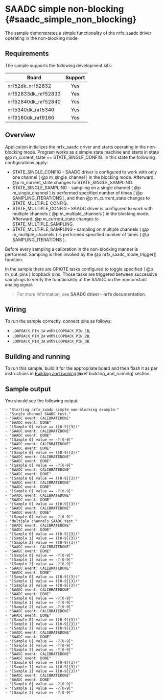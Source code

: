 # SAADC simple non-blocking {#saadc_simple_non_blocking}

The sample demonstrates a simple functionality of the nrfx_saadc driver operating in the non-blocking mode.

## Requirements

The sample supports the following development kits:

| **Board**           | **Support** |
|---------------------|:-----------:|
| nrf52dk_nrf52832    |     Yes     |
| nrf52833dk_nrf52833 |     Yes     |
| nrf52840dk_nrf52840 |     Yes     |
| nrf5340dk_nrf5340   |     Yes     |
| nrf9160dk_nrf9160   |     Yes     |

## Overview

Application initializes the nrfx_saadc driver and starts operating in the non-blocking mode.
Program works as a simple state machine and starts in state @p m_current_state == STATE_SINGLE_CONFIG.
In this state the following configurations apply:
- STATE_SINGLE_CONFIG - SAADC driver is configured to work with only one channel ( @p m_single_channel ) in the blocking mode.
  Afterward, @p m_current_state changes to STATE_SINGLE_SAMPLING.
- STATE_SINGLE_SAMPLING - sampling on a single channel ( @p m_single_channel ) is performed specified number of times ( @p SAMPLING_ITERATIONS ), and then @p m_current_state changes to STATE_MULTIPLE_CONFIG.
- STATE_MULTIPLE_CONFIG - SAADC driver is configured to work with multiple channels ( @p m_multiple_channels ) in the blocking mode.
  Afterward, @p m_current_state changes to STATE_MULTIPLE_SAMPLING.
- STATE_MULTIPLE_SAMPLING - sampling on multiple channels ( @p m_multiple_channels ) is performed specified number of times ( @p SAMPLING_ITERATIONS ).

Before every sampling a calibration in the non-blocking manner is performed.
Sampling is then invoked by the @p nrfx_saadc_mode_trigger() function.

In the sample there are GPIOTE tasks configured to toggle specified ( @p m_out_pins ) loopback pins.
Those tasks are triggered between successive samplings to verify the functionality of the SAADC on the nonconstant analog signal.

> For more information, see **SAADC driver - nrfx documentation**.

## Wiring

To run the sample correctly, connect pins as follows:
* `LOOPBACK_PIN_1A` with `LOOPBACK_PIN_1B`,
* `LOOPBACK_PIN_2A` with `LOOPBACK_PIN_2B`,
* `LOOPBACK_PIN_3A` with `LOOPBACK_PIN_3B`.

## Building and running

To run this sample, build it for the appropriate board and then flash it as per instructions in [Building and running](@ref building_and_running) section.

## Sample output

You should see the following output:

```
- "Starting nrfx_saadc simple non-blocking example."
- "Single channel SAADC test."
- "SAADC event: CALIBRATEDONE"
- "SAADC event: DONE"
- "[Sample 0] value == ([0-9]{3})"
- "SAADC event: CALIBRATEDONE"
- "SAADC event: DONE"
- "[Sample 0] value == -?[0-9]"
- "SAADC event: CALIBRATEDONE"
- "SAADC event: DONE"
- "[Sample 0] value == ([0-9]{3})"
- "SAADC event: CALIBRATEDONE"
- "SAADC event: DONE"
- "[Sample 0] value == -?[0-9]"
- "SAADC event: CALIBRATEDONE"
- "SAADC event: DONE"
- "[Sample 0] value == ([0-9]{3})"
- "SAADC event: CALIBRATEDONE"
- "SAADC event: DONE"
- "[Sample 0] value == -?[0-9]"
- "SAADC event: CALIBRATEDONE"
- "SAADC event: DONE"
- "[Sample 0] value == ([0-9]{3})"
- "SAADC event: CALIBRATEDONE"
- "SAADC event: DONE"
- "[Sample 0] value == -?[0-9]"
- "Multiple channels SAADC test."
- "SAADC event: CALIBRATEDONE"
- "SAADC event: DONE"
- "[Sample 0] value == ([0-9]{3})"
- "[Sample 1] value == ([0-9]{3})"
- "[Sample 2] value == ([0-9]{3})"
- "SAADC event: CALIBRATEDONE"
- "SAADC event: DONE"
- "[Sample 0] value == -?[0-9]"
- "[Sample 1] value == -?[0-9]"
- "[Sample 2] value == -?[0-9]"
- "SAADC event: CALIBRATEDONE"
- "SAADC event: DONE"
- "[Sample 0] value == ([0-9]{3})"
- "[Sample 1] value == ([0-9]{3})"
- "[Sample 2] value == ([0-9]{3})"
- "SAADC event: CALIBRATEDONE"
- "SAADC event: DONE"
- "[Sample 0] value == -?[0-9]"
- "[Sample 1] value == -?[0-9]"
- "[Sample 2] value == -?[0-9]"
- "SAADC event: CALIBRATEDONE"
- "SAADC event: DONE"
- "[Sample 0] value == ([0-9]{3})"
- "[Sample 1] value == ([0-9]{3})"
- "[Sample 2] value == ([0-9]{3})"
- "SAADC event: CALIBRATEDONE"
- "SAADC event: DONE"
- "[Sample 0] value == -?[0-9]"
- "[Sample 1] value == -?[0-9]"
- "[Sample 2] value == -?[0-9]"
- "SAADC event: CALIBRATEDONE"
- "SAADC event: DONE"
- "[Sample 0] value == ([0-9]{3})"
- "[Sample 1] value == ([0-9]{3})"
- "[Sample 2] value == ([0-9]{3})"
- "SAADC event: CALIBRATEDONE"
- "SAADC event: DONE"
- "[Sample 0] value == -?[0-9]"
- "[Sample 1] value == -?[0-9]"
- "[Sample 2] value == -?[0-9]"
```

[//]: #
[Building and running]: <../../../README.md#building-and-running>

